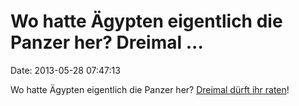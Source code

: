 Wo hatte Ägypten eigentlich die Panzer her? Dreimal \...
========================================================

Date: 2013-05-28 07:47:13

Wo hatte Ägypten eigentlich die Panzer her? [Dreimal dürft ihr
raten](http://ml.spiegel.de/article.do?id=902052)!
